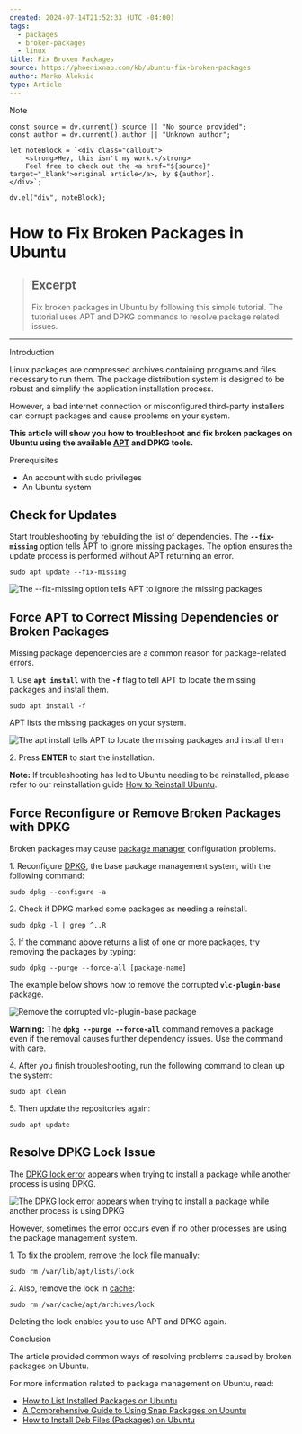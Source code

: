 ```yaml
---
created: 2024-07-14T21:52:33 (UTC -04:00)
tags:
  - packages
  - broken-packages
  - linux
title: Fix Broken Packages
source: https://phoenixnap.com/kb/ubuntu-fix-broken-packages
author: Marko Aleksic
type: Article
---
```

> [!NOTE]
```dataviewjs
const source = dv.current().source || "No source provided";
const author = dv.current().author || "Unknown author";

let noteBlock = `<div class="callout">
    <strong>Hey, this isn't my work.</strong>
    Feel free to check out the <a href="${source}" target="_blank">original article</a>, by ${author}.
</div>`;

dv.el("div", noteBlock);
```
# How to Fix Broken Packages in Ubuntu 

> ## Excerpt
> Fix broken packages in Ubuntu by following this simple tutorial. The tutorial uses APT and DPKG commands to resolve package related issues.

---
Introduction

Linux packages are compressed archives containing programs and files necessary to run them. The package distribution system is designed to be robust and simplify the application installation process.

However, a bad internet connection or misconfigured third-party installers can corrupt packages and cause problems on your system.

**This article will show you how to troubleshoot and fix broken packages on Ubuntu using the available [APT](https://phoenixnap.com/kb/how-to-manage-packages-ubuntu-debian-apt-get) and DPKG tools.**


Prerequisites

-   An account with sudo privileges
-   An Ubuntu system

## Check for Updates

Start troubleshooting by rebuilding the list of dependencies. The **`--fix-missing`** option tells APT to ignore missing packages. The option ensures the update process is performed without APT returning an error.

```
sudo apt update --fix-missing
```

![The --fix-missing option tells APT to ignore the missing packages](https://phoenixnap.com/kb/wp-content/uploads/2021/10/output-from-sudo-apt-update-fix-missing.png)

## Force APT to Correct Missing Dependencies or Broken Packages

Missing package dependencies are a common reason for package-related errors.

1\. Use **`apt install`** with the **`-f`** flag to tell APT to locate the missing packages and install them.

```
sudo apt install -f
```

APT lists the missing packages on your system.

![The apt install tells APT to locate the missing packages and install them](https://phoenixnap.com/kb/wp-content/uploads/2021/10/output-from-sudo-apt-install-f-fix-broken-dependencies.png)

2\. Press **ENTER** to start the installation.

**Note:** If troubleshooting has led to Ubuntu needing to be reinstalled, please refer to our reinstallation guide [How to Reinstall Ubuntu](https://phoenixnap.com/kb/reinstall-ubuntu).

## Force Reconfigure or Remove Broken Packages with DPKG

Broken packages may cause [package manager](https://phoenixnap.com/glossary/what-is-a-package-manager) configuration problems.

1\. Reconfigure [DPKG](https://phoenixnap.com/kb/dpkg-command), the base package management system, with the following command:

```
sudo dpkg --configure -a
```

2\. Check if DPKG marked some packages as needing a reinstall.

```
sudo dpkg -l | grep ^..R
```

3\. If the command above returns a list of one or more packages, try removing the packages by typing:

```
sudo dpkg --purge --force-all [package-name]
```

The example below shows how to remove the corrupted **`vlc-plugin-base`** package.

![Remove the corrupted vlc-plugin-base package](https://phoenixnap.com/kb/wp-content/uploads/2021/10/output-from-sudo-dpkg-purge-force-all-vlc-plugin-base.png)

**Warning:** The **`dpkg --purge --force-all`** command removes a package even if the removal causes further dependency issues. Use the command with care.

4\. After you finish troubleshooting, run the following command to clean up the system:

```
sudo apt clean
```

5\. Then update the repositories again:

```
sudo apt update
```

## Resolve DPKG Lock Issue

The [DPKG lock error](https://phoenixnap.com/kb/fix-could-not-get-lock-error-ubuntu) appears when trying to install a package while another process is using DPKG.

![The DPKG lock error appears when trying to install a package while another process is using DPKG](https://phoenixnap.com/kb/wp-content/uploads/2021/10/output-from-sudo-apt-install-vlc-dpkg-lock.png)

However, sometimes the error occurs even if no other processes are using the package management system.

1\. To fix the problem, remove the lock file manually:

```
sudo rm /var/lib/apt/lists/lock
```

2\. Also, remove the lock in [cache](https://phoenixnap.com/glossary/what-is-cache):

```
sudo rm /var/cache/apt/archives/lock
```

Deleting the lock enables you to use APT and DPKG again.

Conclusion

The article provided common ways of resolving problems caused by broken packages on Ubuntu.

For more information related to package management on Ubuntu, read:

-   [How to List Installed Packages on Ubuntu](https://phoenixnap.com/kb/ubuntu-list-installed-packages)
-   [A Comprehensive Guide to Using Snap Packages on Ubuntu](https://phoenixnap.com/kb/snap-packages)
-   [How to Install Deb Files (Packages) on Ubuntu](https://phoenixnap.com/kb/install-deb-files-ubuntu)

